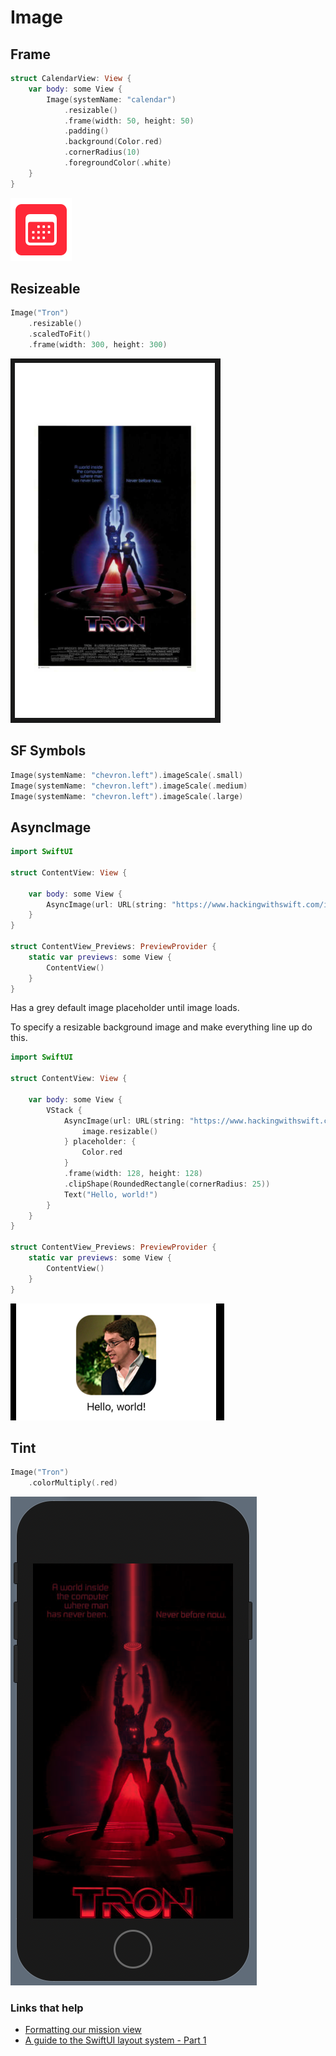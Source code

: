 # Image

## Frame

```swift
struct CalendarView: View {
    var body: some View {
        Image(systemName: "calendar")
            .resizable()
            .frame(width: 50, height: 50)
            .padding()
            .background(Color.red)
            .cornerRadius(10)
            .foregroundColor(.white)
    }
}
```

![](images/3.png)


## Resizeable

```swift
Image("Tron")
    .resizable()
    .scaledToFit()
    .frame(width: 300, height: 300)
```

![](images/1.png)

## SF Symbols

```swift
Image(systemName: "chevron.left").imageScale(.small)
Image(systemName: "chevron.left").imageScale(.medium)
Image(systemName: "chevron.left").imageScale(.large)
```

## AsyncImage

```swift
import SwiftUI

struct ContentView: View {
    
    var body: some View {
        AsyncImage(url: URL(string: "https://www.hackingwithswift.com/img/paul.png"))
    }
}

struct ContentView_Previews: PreviewProvider {
    static var previews: some View {
        ContentView()
    }
}
```

Has a grey default image placeholder until image loads. 

To specify a resizable background image and make everything line up do this.

```swift
import SwiftUI

struct ContentView: View {
    
    var body: some View {
        VStack {
            AsyncImage(url: URL(string: "https://www.hackingwithswift.com/img/paul.png")) { image in
                image.resizable()
            } placeholder: {
                Color.red
            }
            .frame(width: 128, height: 128)
            .clipShape(RoundedRectangle(cornerRadius: 25))
            Text("Hello, world!")
        }
    }
}

struct ContentView_Previews: PreviewProvider {
    static var previews: some View {
        ContentView()
    }
}
```

![](images/4.png)



## Tint

```swift
Image("Tron")
    .colorMultiply(.red)
```

![](images/2.png)




### Links that help

- [Formatting our mission view](https://www.hackingwithswift.com/books/ios-swiftui/formatting-our-mission-view)
- [A guide to the SwiftUI layout system - Part 1](https://www.swiftbysundell.com/articles/swiftui-layout-system-guide-part-1/)
